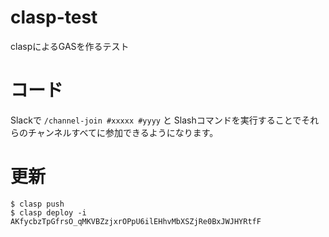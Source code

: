 # clasp-test

claspによるGASを作るテスト

# コード

Slackで `/channel-join #xxxxx #yyyy` と Slashコマンドを実行することでそれらのチャンネルすべてに参加できるようになります。


# 更新

```
$ clasp push
$ clasp deploy -i AKfycbzTpGfrsO_qMKVBZzjxrOPpU6ilEHhvMbXSZjRe0BxJWJHYRtfF
```



